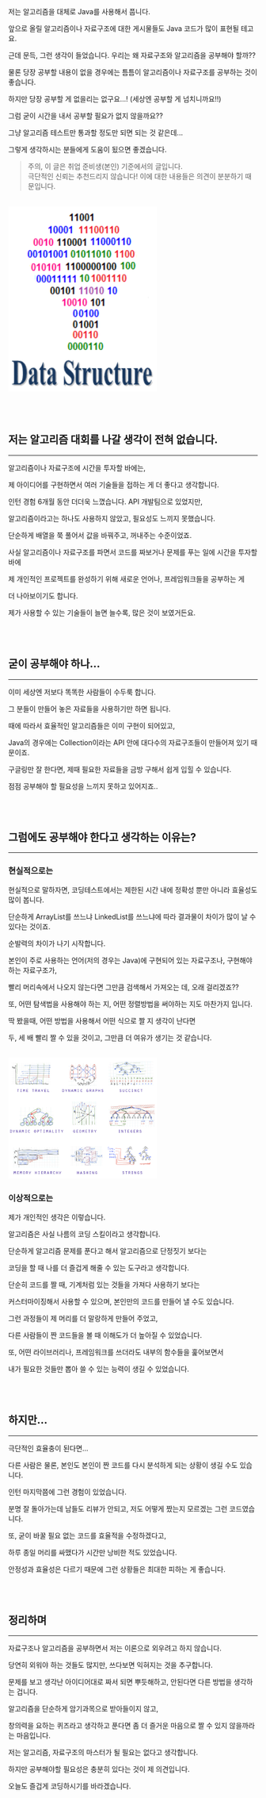저는 알고리즘을 대체로 Java를 사용해서 풉니다.

앞으로 올릴 알고리즘이나 자료구조에 대한 게시물들도 Java 코드가 많이 표현될 테고요.

근데 문득, 그런 생각이 들었습니다. 우리는 왜 자료구조와 알고리즘을 공부해야 할까??

물론 당장 공부할 내용이 없을 경우에는 틈틈이 알고리즘이나 자료구조를 공부하는 것이 좋습니다.

하지만 당장 공부할 게 없을리는 없구요...! (세상엔 공부할 게 넘치니까요!!)

그럼 굳이 시간을 내서 공부할 필요가 없지 않을까요??

그냥 알고리즘 테스트만 통과할 정도만 되면 되는 것 같은데...

그렇게 생각하시는 분들에게 도움이 됬으면 좋겠습니다.

> 주의, 이 글은 취업 준비생(본인) 기준에서의 글입니다.   
  극단적인 신뢰는 추천드리지 않습니다! 이에 대한 내용들은 의견이 분분하기 때문입니다.  

<br>

<img src="./data_structure.png" width="300">



<br><br>

## 저는 알고리즘 대회를 나갈 생각이 전혀 없습니다. 
--- 

알고리즘이나 자료구조에 시간을 투자할 바에는, 

제 아이디어를 구현하면서 여러 기술들을 접하는 게 더 좋다고 생각합니다.

인턴 경험 6개월 동안 더더욱 느꼈습니다. API 개발팀으로 있었지만, 

알고리즘이라고는 하나도 사용하지 않았고, 필요성도 느끼지 못했습니다.

단순하게 배열을 쭉 풀어서 값을 바꿔주고, 꺼내주는 수준이었죠.

사실 알고리즘이나 자료구조를 파면서 코드를 짜보거나 문제를 푸는 일에 시간을 투자할 바에

제 개인적인 프로젝트를 완성하기 위해 새로운 언어나, 프레임워크들을 공부하는 게

더 나아보이기도 합니다.

제가 사용할 수 있는 기술들이 늘면 늘수록, 많은 것이 보였거든요.


<br><br>

## 굳이 공부해야 하나...
--- 

이미 세상엔 저보다 똑똑한 사람들이 수두룩 합니다.

그 분들이 만들어 놓은 자료들을 사용하기만 하면 됩니다.

때에 따라서 효율적인 알고리즘들은 이미 구현이 되어있고,

Java의 경우에는 Collection이라는 API 안에 대다수의 자료구조들이 만들어져 있기 때문이죠.

구글링만 잘 한다면, 제때 필요한 자료들을 금방 구해서 쉽게 입힐 수 있습니다.

점점 공부해야 할 필요성을 느끼지 못하고 있어지죠..


<br><br>

## 그럼에도 공부해야 한다고 생각하는 이유는?
---

### 현실적으로는

현실적으로 말하자면, 코딩테스트에서는 제한된 시간 내에 정확성 뿐만 아니라 효율성도 많이 봅니다.

단순하게 ArrayList를 쓰느냐 LinkedList를 쓰느냐에 따라 결과물이 차이가 많이 날 수 있다는 것이죠.

순발력의 차이가 나기 시작합니다. 

본인이 주로 사용하는 언어(저의 경우는 Java)에 구현되어 있는 자료구조나, 구현해야 하는 자료구조가,

빨리 머리속에서 나오지 않는다면 그만큼 검색해서 가져오는 데, 오래 걸리겠죠??

또, 어떤 탐색법을 사용해야 하는 지, 어떤 정렬방법을 써야하는 지도 마찬가지 입니다.

딱 봤을때, 어떤 방법을 사용해서 어떤 식으로 짤 지 생각이 난다면 

두, 세 배 빨리 짤 수 있을 것이고, 그만큼 더 여유가 생기는 것 같습니다.

<br>

<img src="./algorithm.png" width="300">

<br>

### 이상적으로는

제가 개인적인 생각은 이렇습니다.

알고리즘은 사실 나름의 코딩 스킬이라고 생각합니다.

단순하게 알고리즘 문제를 푼다고 해서 알고리즘으로 단정짓기 보다는

코딩을 할 때 나를 더 즐겁게 해줄 수 있는 도구라고 생각합니다.

단순히 코드를 짤 때, 기계처럼 있는 것들을 가져다 사용하기 보다는 

커스터마이징해서 사용할 수 있으며, 본인만의 코드를 만들어 낼 수도 있습니다.

그런 과정들이 제 머리를 더 말랑하게 만들어 주었고,

다른 사람들이 짠 코드들을 볼 때 이해도가 더 높아질 수 있었습니다.

또, 어떤 라이브러리나, 프레임워크를 쓰더라도 내부의 함수들을 훑어보면서

내가 필요한 것들만 뽑아 쓸 수 있는 능력이 생길 수 있었습니다.


<br><br>

## 하지만...
---

극단적인 효율충이 된다면...

다른 사람은 물론, 본인도 본인이 짠 코드를 다시 분석하게 되는 상황이 생길 수도 있습니다.

인턴 마지막쯤에 그런 경험이 있었습니다.

분명 잘 돌아가는데 남들도 리뷰가 안되고, 저도 어떻게 짰는지 모르겠는 그런 코드였습니다.

또, 굳이 바꿀 필요 없는 코드를 효율적을 수정하겠다고, 

하루 종일 머리를 싸맸다가 시간만 낭비한 적도 있었습니다.

안정성과 효율성은 다르기 때문에 그런 상황들은 최대한 피하는 게 좋습니다.



<br><br>

## 정리하며
---

자료구조나 알고리즘을 공부하면서 저는 이론으로 외우려고 하지 않습니다.

당연히 외워야 하는 것들도 많지만, 쓰다보면 익혀지는 것을 추구합니다.

문제를 보고 생각난 아이디어대로 짜서 되면 뿌듯해하고, 안된다면 다른 방법을 생각하는 겁니다.

알고리즘을 단순하게 암기과목으로 받아들이지 않고,

창의력을 요하는 퀴즈라고 생각하고 푼다면 좀 더 즐거운 마음으로 짤 수 있지 않을까라는 마음입니다.

저는 알고리즘, 자료구조의 마스터가 될 필요는 없다고 생각합니다.

하지만 공부해야할 필요성은 충분히 있다는 것이 제 의견입니다.

오늘도 즐겁게 코딩하시기를 바라겠습니다.